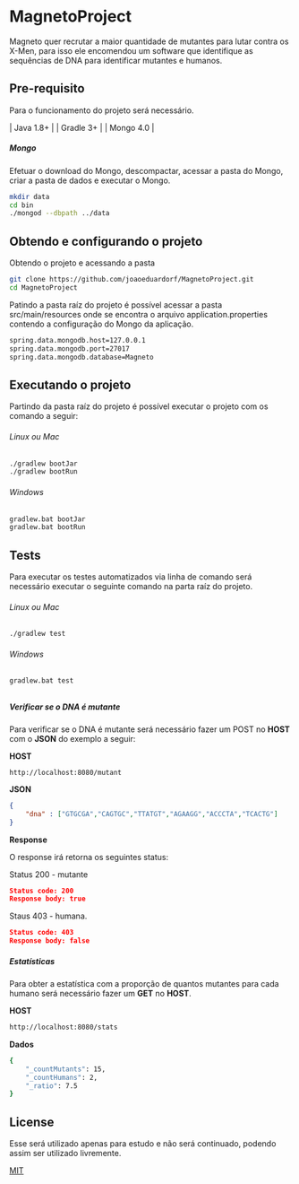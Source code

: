 # MagnetoProject

Magneto quer recrutar a maior quantidade de mutantes para lutar contra os X-Men, para isso ele encomendou um software que identifique as sequências de DNA para identificar mutantes e humanos.

## Pre-requisito

Para o funcionamento do projeto será necessário.

| Java 1.8+ |
| Gradle 3+ |
| Mongo 4.0 |

##### Mongo

Efetuar o download do Mongo, descompactar, acessar a pasta do Mongo, criar a pasta de dados e executar o Mongo.

```bash
mkdir data
cd bin
./mongod --dbpath ../data
```

## Obtendo e configurando o projeto
Obtendo o projeto e acessando a pasta

```bash
git clone https://github.com/joaoeduardorf/MagnetoProject.git
cd MagnetoProject
```

Patindo a pasta raíz do projeto é possível acessar a pasta src/main/resources onde se encontra o arquivo application.properties contendo a configuração do Mongo da aplicação.

```bash
spring.data.mongodb.host=127.0.0.1
spring.data.mongodb.port=27017
spring.data.mongodb.database=Magneto
```
## Executando o projeto

Partindo da pasta raíz do projeto é possível executar o projeto com os comando a seguir:

###### Linux ou Mac
```bash
./gradlew bootJar
./gradlew bootRun
```

###### Windows
```bash
gradlew.bat bootJar
gradlew.bat bootRun
```

## Tests

Para executar os testes automatizados via linha de comando será necessário executar o seguinte comando na parta raíz do projeto.

###### Linux ou Mac

```bash
./gradlew test
```

###### Windows

```bash
gradlew.bat test
```

## 

##### Verificar se o DNA é mutante

Para verificar se o DNA é mutante será necessário fazer um POST no **HOST** com o **JSON** do exemplo a seguir:

**HOST**

```host
http://localhost:8080/mutant
```

**JSON**

```json
{
	"dna" : ["GTGCGA","CAGTGC","TTATGT","AGAAGG","ACCCTA","TCACTG"]
}
```

**Response**

O response irá retorna os seguintes status:

Status 200 - mutante

```json
Status code: 200 
Response body: true
```

Staus 403 - humana.


```json
Status code: 403 
Response body: false
```

##### Estatísticas

Para obter a estatística com a proporção de quantos mutantes para cada humano será necessário fazer um **GET** no **HOST**.

**HOST**

```bash
http://localhost:8080/stats
```

**Dados**

```bash
{
    "_countMutants": 15,
    "_countHumans": 2,
    "_ratio": 7.5
}
```

## License

Esse será utilizado apenas para estudo e não será continuado, podendo assim ser utilizado livremente.

[MIT](https://choosealicense.com/licenses/mit/)

